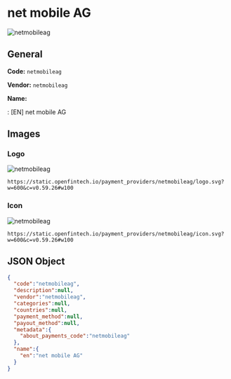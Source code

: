 
# net mobile AG 
![netmobileag](https://static.openfintech.io/payment_providers/netmobileag/logo.svg?w=600&c=v0.59.26#w100)  

## General 
 
**Code:** `netmobileag`  
 
**Vendor:** `netmobileag`  
 
**Name:**  
 
:	[EN] net mobile AG  

## Images 

### Logo 
 
![netmobileag](https://static.openfintech.io/payment_providers/netmobileag/logo.svg?w=600&c=v0.59.26#w100)  

```
https://static.openfintech.io/payment_providers/netmobileag/logo.svg?w=600&c=v0.59.26#w100
```  

### Icon 
 
![netmobileag](https://static.openfintech.io/payment_providers/netmobileag/icon.svg?w=600&c=v0.59.26#w100)  

```
https://static.openfintech.io/payment_providers/netmobileag/icon.svg?w=600&c=v0.59.26#w100
```  

## JSON Object 

```json
{
  "code":"netmobileag",
  "description":null,
  "vendor":"netmobileag",
  "categories":null,
  "countries":null,
  "payment_method":null,
  "payout_method":null,
  "metadata":{
    "about_payments_code":"netmobileag"
  },
  "name":{
    "en":"net mobile AG"
  }
}
```  

